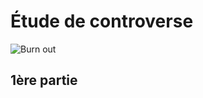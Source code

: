 # Étude de controverse

![Burn out](http://www.appelmedecins-burnout.fr/thumbs/qu-est-ce-que-le-burnout.jpg)

## 1ère partie


